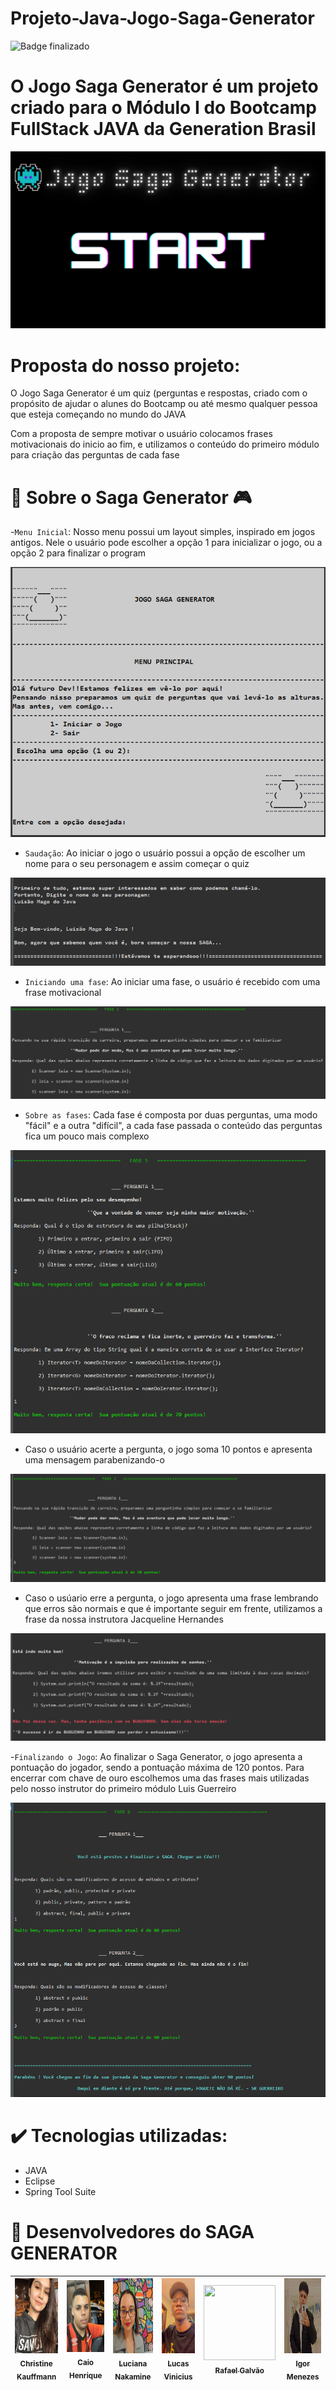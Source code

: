 # Projeto-Java-Jogo-Saga-Generator
![Badge finalizado](http://img.shields.io/static/v1?label=STATUS&message=Projeto%20Finalizado&color=GREEN&style=for-the-badge)

<h1>O Jogo Saga Generator é um projeto criado para o Módulo I do Bootcamp FullStack JAVA da Generation Brasil</h1>

![Imagem Apresentação](https://github.com/chris-kauffmann/Projeto-Java-Jogo-Saga-Generator/blob/master/images/capa%20apresenta%C3%A7%C3%A3o.png)

# Proposta do nosso projeto: 
<p> O Jogo Saga Generator é um quiz (perguntas e respostas, criado com o propósito de ajudar o alunes do Bootcamp ou até mesmo qualquer pessoa que esteja começando no mundo do JAVA</p>
<p> Com a proposta de sempre motivar o usuário colocamos frases motivacionais do inicio ao fim, e utilizamos o conteúdo do primeiro módulo 
  para criação das perguntas de cada fase</p>
  
  
  # :space_invader: Sobre o Saga Generator :video_game:
  -`Menu Inicial`: Nosso menu possui um layout simples, inspirado em jogos antigos. Nele o usuário pode escolher a opção 1 para inicializar o jogo, ou a opção 2 
  para finalizar o program
  
  ![Menu Inicial](https://github.com/chris-kauffmann/Projeto-Java-Jogo-Saga-Generator/blob/master/images/menu%20inicial.png)
  
  - `Saudação`: Ao iniciar o jogo o usuário possui a opção de escolher um nome para o seu personagem e assim começar o quiz
  
  ![Saudação](https://github.com/chris-kauffmann/Projeto-Java-Jogo-Saga-Generator/blob/master/images/saudacao.png)
  
  - `Iniciando uma fase`: Ao iniciar uma fase, o usuário é recebido com uma frase motivacional
  
  ![Frase Motivacional](https://github.com/chris-kauffmann/Projeto-Java-Jogo-Saga-Generator/blob/master/images/fase%20inicial.png)
  
  - `Sobre as fases`: Cada fase é composta por duas perguntas, uma modo "fácil" e a outra "difícil", a cada fase passada o conteúdo das perguntas fica
  um pouco mais complexo
  
  ![Conteúdo das Fases](https://github.com/chris-kauffmann/Projeto-Java-Jogo-Saga-Generator/blob/master/images/perguntas%20fase.png)
  
  - Caso o usuário acerte a pergunta, o jogo soma 10 pontos e apresenta uma mensagem parabenizando-o

 ![Resposta Certa](https://github.com/chris-kauffmann/Projeto-Java-Jogo-Saga-Generator/blob/master/images/resposta%20certa.png)
 
 - Caso o usúario erre a pergunta, o jogo apresenta uma frase lembrando que erros são normais e que é importante seguir em frente, utilizamos a frase
 da nossa instrutora Jacqueline Hernandes 

![Resposta Errada](https://github.com/chris-kauffmann/Projeto-Java-Jogo-Saga-Generator/blob/master/images/resposta%20errada.png)

-`Finalizando o Jogo`: Ao finalizar o Saga Generator, o jogo apresenta a pontuação do jogador, sendo a pontuação máxima de 120 pontos. Para encerrar com chave
de ouro escolhemos uma das frases mais utilizadas pelo nosso instrutor do primeiro módulo Luis Guerreiro 

![Fase Final](https://github.com/chris-kauffmann/Projeto-Java-Jogo-Saga-Generator/blob/master/images/fase%20final.png)


# :heavy_check_mark: Tecnologias utilizadas:
- JAVA
- Eclipse
- Spring Tool Suite


# :rocket: Desenvolvedores do SAGA GENERATOR
| [<img src="https://github.com/chris-kauffmann/Projeto-Java-Jogo-Saga-Generator/blob/master/images/Christine.jpg" width=115 height=120><br><sub>Christine Kauffmann</sub>](https://github.com/chris-kauffmann) |  [<img src="https://github.com/chris-kauffmann/Projeto-Java-Jogo-Saga-Generator/blob/master/images/Caio%20Henrique.jpg" width=120 height=115><br><sub>Caio Henrique</sub>](https://github.com/HenriqueSam45Br?tab=repositories) |  [<img src="https://github.com/chris-kauffmann/Projeto-Java-Jogo-Saga-Generator/blob/master/images/Luciana%20Nakamine.jpg" width=115 height=120><br><sub>Luciana Nakamine</sub>](https://github.com/LucianaNakamine) | [<img src="https://github.com/chris-kauffmann/Projeto-Java-Jogo-Saga-Generator/blob/master/images/Lucas%20Vinicius.jpg" width=115 height=120><br><sub>Lucas Vinicius</sub>](https://github.com/lucas2ran) | [<img src="https://github.com/chris-kauffmann/Projeto-Java-Jogo-Saga-Generator/blob/master/images/Rafael%20Galv%C3%A3o.jpg" width=115 height=120><br><sub>Rafael Galvão</sub>](https://github.com/rafaelGalvao1) | [<img src="https://github.com/chris-kauffmann/Projeto-Java-Jogo-Saga-Generator/blob/master/images/Igor%20Menezes.jpg" width=115 height=120><br><sub>Igor Menezes</sub>](https://github.com/IgorWz) 
| :---: | :---: | :---: | :---: | :---: | :---: |
